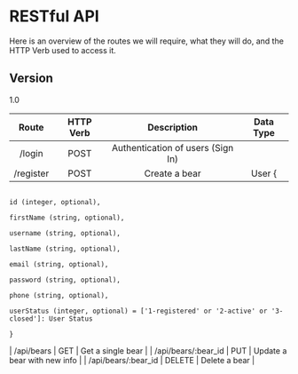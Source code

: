 RESTful API
=========

Here is an overview of the routes we will require, what they will do, and the HTTP Verb used to access it.

Version
----

1.0

| Route   	            |      HTTP Verb    |  Description 	                            | Data Type  	        |
|:----------:	        |:-------------:	|:------:	                                |:----------:	        |
| /login 	            |  POST  	        | Authentication of users (Sign In) 	    |
| /register 	        |  POST   	        | Create a bear     	                    |User {
                                                                                         id (integer, optional),
                                                                                         firstName (string, optional),
                                                                                         username (string, optional),
                                                                                         lastName (string, optional),
                                                                                         email (string, optional),
                                                                                         password (string, optional),
                                                                                         phone (string, optional),
                                                                                         userStatus (integer, optional) = ['1-registered' or '2-active' or '3-closed']: User Status
                                                                                         }
| /api/bears	        |  GET 	            | Get a single bear 	                    |
| /api/bears/:bear_id   |  PUT              | Update a bear with new info               |
| /api/bears/:bear_id   |  DELETE           | Delete a bear                             |